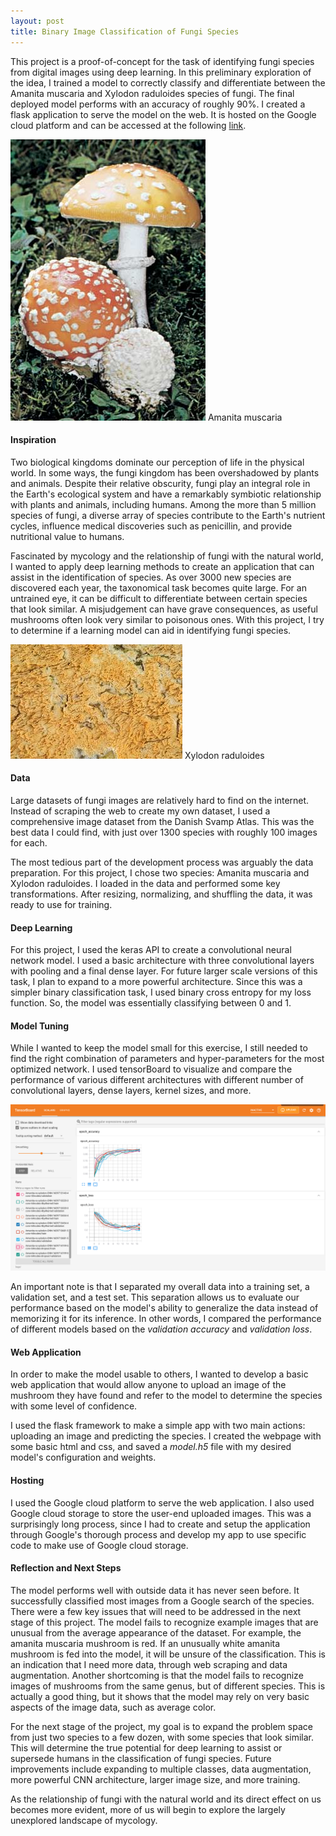 ```yaml
---
layout: post
title: Binary Image Classification of Fungi Species
---
```


This project is a proof-of-concept for the task of identifying fungi species from digital images using deep learning. In this preliminary exploration of the idea, I trained a model to correctly classify and differentiate between the Amanita muscaria and Xylodon raduloides species of fungi. The final deployed model performs with an accuracy of roughly 90%. I created a flask application to serve the model on the web. It is hosted on the Google cloud platform and can be accessed at the following [link](https://amanita-vs-xylodon.uk.r.appspot.com/).

![amanita](/images/Fly-agaric.jpg)    Amanita muscaria

#### Inspiration

Two biological kingdoms dominate our perception of life in the physical world. In some ways, the fungi kingdom has been overshadowed by plants and animals. Despite their relative obscurity, fungi play an integral role in the Earth's ecological system and have a remarkably symbiotic relationship with plants and animals, including humans. Among the more than 5 million species of fungi, a diverse array of species contribute to the Earth's nutrient cycles, influence medical discoveries such as penicillin, and provide nutritional value to humans.

Fascinated by mycology and the relationship of fungi with the natural world, I wanted to apply deep learning methods to create an application that can assist in the identification of species. As over 3000 new species are discovered each year, the taxonomical task becomes quite large. For an untrained eye, it can be difficult to differentiate between certain species that look similar. A misjudgement can have grave consequences, as useful mushrooms often look very similar to poisonous ones. With this project, I try to determine if a learning model can aid in identifying fungi species.

![xylodon](/images/xylodon.jpeg)    Xylodon raduloides

#### Data

Large datasets of fungi images are relatively hard to find on the internet. Instead of scraping the web to create my own dataset, I used a comprehensive image dataset from the Danish Svamp Atlas. This was the best data I could find, with just over 1300 species with roughly 100 images for each.

The most tedious part of the development process was arguably the data preparation. For this project, I chose two species: Amanita muscaria and Xylodon raduloides. I loaded in the data and performed some key transformations. After resizing, normalizing, and shuffling the data, it was ready to use for training.

#### Deep Learning

For this project, I used the keras API to create a convolutional neural network model. I used a basic architecture with three convolutional layers with pooling and a final dense layer. For future larger scale versions of this task, I plan to expand to a more powerful architecture. Since this was a simpler binary classification task, I used binary cross entropy for my loss function. So, the model was essentially classifying between 0 and 1.

#### Model Tuning

While I wanted to keep the model small for this exercise, I still needed to find the right combination of parameters and hyper-parameters for the most optimized network. I used tensorBoard to visualize and compare the performance of various different architectures with different number of convolutional layers, dense layers, kernel sizes, and more.

![tensorboard](/images/tensorboard.png)

An important note is that I separated my overall data into a training set, a validation set, and a test set. This separation allows us to evaluate our performance based on the model's ability to generalize the data instead of memorizing it for its inference. In other words, I compared the performance of different models based on the _validation accuracy_ and _validation loss_.

#### Web Application

In order to make the model usable to others, I wanted to develop a basic web application that would allow anyone to upload an image of the mushroom they have found and refer to the model to determine the species with some level of confidence.

I used the flask framework to make a simple app with two main actions: uploading an image and predicting the species. I created the webpage with some basic html and css, and saved a _model.h5_ file with my desired model's configuration and weights.

#### Hosting

I used the Google cloud platform to serve the web application. I also used Google cloud storage to store the user-end uploaded images. This was a surprisingly long process, since I had to create and setup the application through Google's thorough process and develop my app to use specific code to make use of Google cloud storage.

#### Reflection and Next Steps

The model performs well with outside data it has never seen before. It successfully classified most images from a Google search of the species. There were a few key issues that will need to be addressed in the next stage of this project. The model fails to recognize example images that are unusual from the average appearance of the dataset. For example, the amanita muscaria mushroom is red. If an unusually white amanita mushroom is fed into the model, it will be unsure of the classification. This is an indication that I need more data, through web scraping and data augmentation. Another shortcoming is that the model fails to recognize images of mushrooms from the same genus, but of different species. This is actually a good thing, but it shows that the model may rely on very basic aspects of the image data, such as average color.

For the next stage of the project, my goal is to expand the problem space from just two species to a few dozen, with some species that look similar. This will determine the true potential for deep learning to assist or supersede humans in the classification of fungi species.
Future improvements include expanding to multiple classes, data augmentation, more powerful CNN architecture, larger image size, and more training.

As the relationship of fungi with the natural world and its direct effect on us becomes more evident, more of us will begin to explore the largely unexplored landscape of mycology.
